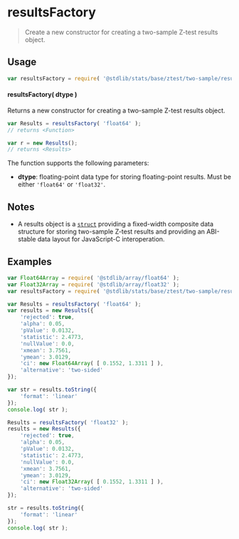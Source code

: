 <!--

@license Apache-2.0

Copyright (c) 2025 The Stdlib Authors.

Licensed under the Apache License, Version 2.0 (the "License");
you may not use this file except in compliance with the License.
You may obtain a copy of the License at

   http://www.apache.org/licenses/LICENSE-2.0

Unless required by applicable law or agreed to in writing, software
distributed under the License is distributed on an "AS IS" BASIS,
WITHOUT WARRANTIES OR CONDITIONS OF ANY KIND, either express or implied.
See the License for the specific language governing permissions and
limitations under the License.

-->

# resultsFactory

> Create a new constructor for creating a two-sample Z-test results object.

<!-- Section to include introductory text. Make sure to keep an empty line after the intro `section` element and another before the `/section` close. -->

<section class="intro">

</section>

<!-- /.intro -->

<!-- Package usage documentation. -->

<section class="usage">

## Usage

```javascript
var resultsFactory = require( '@stdlib/stats/base/ztest/two-sample/results/factory' );
```

#### resultsFactory( dtype )

Returns a new constructor for creating a two-sample Z-test results object.

```javascript
var Results = resultsFactory( 'float64' );
// returns <Function>

var r = new Results();
// returns <Results>
```

The function supports the following parameters:

-   **dtype**: floating-point data type for storing floating-point results. Must be either `'float64'` or `'float32'`.

</section>

<!-- /.usage -->

<!-- Package usage notes. Make sure to keep an empty line after the `section` element and another before the `/section` close. -->

<section class="notes">

## Notes

-   A results object is a [`struct`][@stdlib/dstructs/struct] providing a fixed-width composite data structure for storing two-sample Z-test results and providing an ABI-stable data layout for JavaScript-C interoperation.

</section>

<!-- /.notes -->

<!-- Package usage examples. -->

<section class="examples">

## Examples

<!-- eslint no-undef: "error" -->

```javascript
var Float64Array = require( '@stdlib/array/float64' );
var Float32Array = require( '@stdlib/array/float32' );
var resultsFactory = require( '@stdlib/stats/base/ztest/two-sample/results/factory' );

var Results = resultsFactory( 'float64' );
var results = new Results({
    'rejected': true,
    'alpha': 0.05,
    'pValue': 0.0132,
    'statistic': 2.4773,
    'nullValue': 0.0,
    'xmean': 3.7561,
    'ymean': 3.0129,
    'ci': new Float64Array( [ 0.1552, 1.3311 ] ),
    'alternative': 'two-sided'
});

var str = results.toString({
    'format': 'linear'
});
console.log( str );

Results = resultsFactory( 'float32' );
results = new Results({
    'rejected': true,
    'alpha': 0.05,
    'pValue': 0.0132,
    'statistic': 2.4773,
    'nullValue': 0.0,
    'xmean': 3.7561,
    'ymean': 3.0129,
    'ci': new Float32Array( [ 0.1552, 1.3311 ] ),
    'alternative': 'two-sided'
});

str = results.toString({
    'format': 'linear'
});
console.log( str );
```

</section>

<!-- /.examples -->

<!-- Section to include cited references. If references are included, add a horizontal rule *before* the section. Make sure to keep an empty line after the `section` element and another before the `/section` close. -->

<section class="references">

</section>

<!-- /.references -->

<!-- Section for related `stdlib` packages. Do not manually edit this section, as it is automatically populated. -->

<section class="related">

</section>

<!-- /.related -->

<!-- Section for all links. Make sure to keep an empty line after the `section` element and another before the `/section` close. -->

<section class="links">

[@stdlib/dstructs/struct]: https://github.com/stdlib-js/dstructs-struct

</section>

<!-- /.links -->
